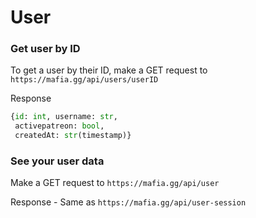 # User

### Get user by ID

To get a user by their ID, make a GET request to
`https://mafia.gg/api/users/userID`

Response
```python
{id: int, username: str,
 activepatreon: bool,
 createdAt: str(timestamp)}
```

### See your user data
Make a GET request to `https://mafia.gg/api/user`

Response - Same as `https://mafia.gg/api/user-session`